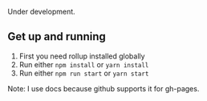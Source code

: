Under development.

## Get up and running
1. First you need rollup installed globally
2. Run either `npm install` or `yarn install`
3. Run either `npm run start` or `yarn start`

Note: I use docs because github supports it for gh-pages.
